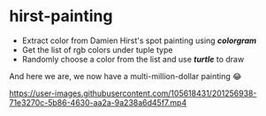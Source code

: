 # hirst-painting

- Extract color from Damien Hirst's spot painting using ***colorgram***  
- Get the list of rgb colors under tuple type  
- Randomly choose a color from the list and use ***turtle*** to draw

And here we are, we now have a multi-million-dollar painting 😂

https://user-images.githubusercontent.com/105618431/201256938-71e3270c-5b86-4630-aa2a-9a238a6d45f7.mp4

